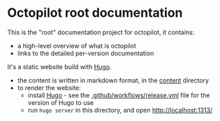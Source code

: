 # Octopilot root documentation

This is the "root" documentation project for octopilot, it contains:
- a high-level overview of what is octopilot
- links to the detailed per-version documentation

It's a static website build with [Hugo](https://gohugo.io/).
- the content is written in markdown format, in the [content](./content/) directory
- to render the website:
  - install [Hugo](https://gohugo.io/) - see the [.github/workflows/release.yml](../../.github/workflows/release.yml) file for the version of Hugo to use
  - run `hugo server` in this directory, and open <http://localhost:1313/>

